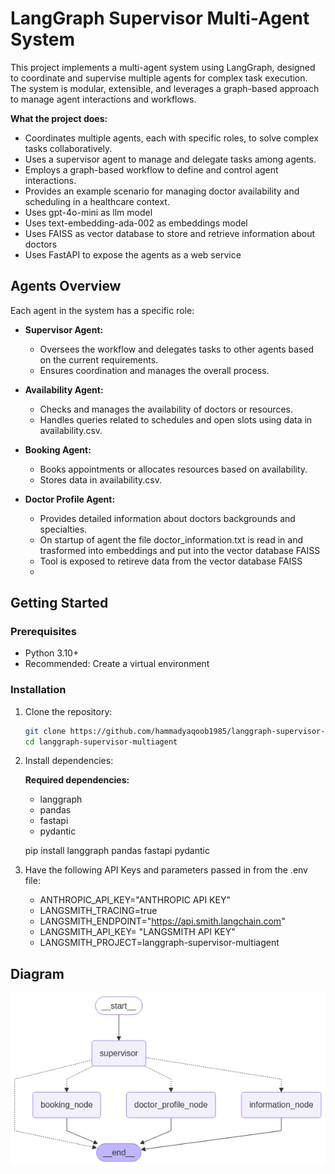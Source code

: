 # LangGraph Supervisor Multi-Agent System

This project implements a multi-agent system using LangGraph, designed to coordinate and supervise multiple agents for complex task execution. The system is modular, extensible, and leverages a graph-based approach to manage agent interactions and workflows.

**What the project does:**
- Coordinates multiple agents, each with specific roles, to solve complex tasks collaboratively.
- Uses a supervisor agent to manage and delegate tasks among agents.
- Employs a graph-based workflow to define and control agent interactions.
- Provides an example scenario for managing doctor availability and scheduling in a healthcare context.
- Uses gpt-4o-mini as llm model
- Uses text-embedding-ada-002 as embeddings model
- Uses FAISS as vector database to store and retrieve information about doctors
- Uses FastAPI to expose the agents as a web service

## Agents Overview
Each agent in the system has a specific role:

- **Supervisor Agent:**
    - Oversees the workflow and delegates tasks to other agents based on the current requirements.
    - Ensures coordination and manages the overall process.

- **Availability Agent:**
    - Checks and manages the availability of doctors or resources.
    - Handles queries related to schedules and open slots using data in availability.csv.

- **Booking Agent:**
    - Books appointments or allocates resources based on availability.
    - Stores data in availability.csv.

- **Doctor Profile Agent:**
    - Provides detailed information about doctors backgrounds and specialties.
    - On startup of agent the file doctor_information.txt is read in and trasformed into embeddings and put into the vector database FAISS
    - Tool is exposed to retireve data from the vector database FAISS
    - 
  

## Getting Started

### Prerequisites
- Python 3.10+
- Recommended: Create a virtual environment


### Installation
1. Clone the repository:
   ```bash
   git clone https://github.com/hammadyaqoob1985/langgraph-supervisor-multiagent
   cd langgraph-supervisor-multiagent
   ```
2. Install dependencies:

   **Required dependencies:**
   - langgraph
   - pandas
   - fastapi
   - pydantic

   pip install langgraph pandas fastapi pydantic


3. Have the following API Keys and parameters passed in from the .env file:
   - ANTHROPIC_API_KEY="ANTHROPIC API KEY"
   - LANGSMITH_TRACING=true
   - LANGSMITH_ENDPOINT="https://api.smith.langchain.com"
   - LANGSMITH_API_KEY= "LANGSMITH API KEY"
   - LANGSMITH_PROJECT=langgraph-supervisor-multiagent

## Diagram

![Alt text](supervisor_multi_agent.png)



